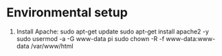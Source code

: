 # Environmental setup

1. Install Apache:
   sudo apt-get update
   sudo apt-get install apache2 -y
   sudo usermod -a -G www-data pi
   sudo chown -R -f www-data:www-data /var/www/html
